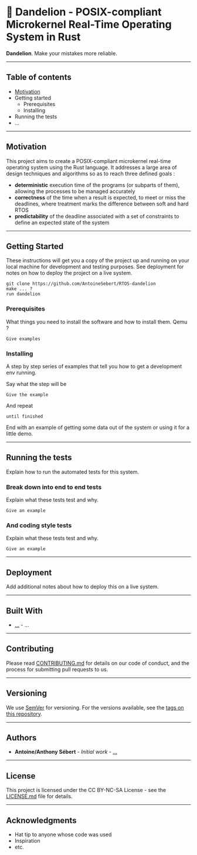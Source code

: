 # 🚀 Dandelion - POSIX-compliant Microkernel Real-Time Operating System in Rust

**Dandelion**. Make your mistakes more reliable.

------

## Table of contents
- [Motivation](#motivation)
- Getting started
	- Prerequisites
	- Installing
- Running the tests
- ...

------

## Motivation
This project aims to create a POSIX-compliant microkernel real-time operating system using the Rust language. It addresses a large area of design techniques and algorithms so as to reach three defined goals  :

- **deterministic** execution time of the programs (or subparts of them), allowing the processes to be managed accurately
- **correctness** of the time when a result is expected, to meet or miss the deadlines, where treatment marks the difference between soft and hard RTOS
- **predictability** of the deadline associated with a set of constraints to define an expected state of the system

------

## Getting Started

These instructions will get you a copy of the project up and running on your local machine for development and testing purposes. See deployment for notes on how to deploy the project on a live system.
```
git clone https://github.com/AntoineSebert/RTOS-dandelion
make ... ?
run dandelion
```

### Prerequisites
What things you need to install the software and how to install them. Qemu ?

```
Give examples
```

### Installing
A step by step series of examples that tell you how to get a development env running.

Say what the step will be

```
Give the example
```

And repeat

```
until finished
```

End with an example of getting some data out of the system or using it for a little demo.

------

## Running the tests
Explain how to run the automated tests for this system.

### Break down into end to end tests
Explain what these tests test and why.

```
Give an example
```

### And coding style tests
Explain what these tests test and why.

```
Give an example
```

------

## Deployment

Add additional notes about how to deploy this on a live system.

------

## Built With

* [...](http://www.example.com) - …

------

## Contributing

Please read [CONTRIBUTING.md](CONTRIBUTING.md) for details on our code of conduct, and the process for submitting pull requests to us.

------

## Versioning

We use [SemVer](http://semver.org/) for versioning. For the versions available, see the [tags on this repository](https://github.com/your/project/tags). 

------

## Authors
* **Antoine/Anthony Sébert** - *Initial work* - [...](https://github.com/AntoineSebert)

------

## License
This project is licensed under the CC BY-NC-SA License - see the [LICENSE.md](LICENSE.md) file for details.

-------

## Acknowledgments
* Hat tip to anyone whose code was used
* Inspiration
* etc.